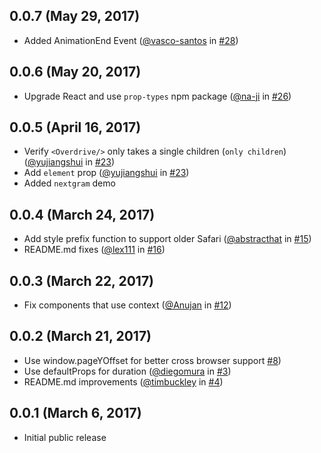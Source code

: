 ## 0.0.7 (May 29, 2017)

* Added AnimationEnd Event ([@vasco-santos](https://github.com/vasco-santos) in [#28](https://github.com/berzniz/react-overdrive/pull/28))

## 0.0.6 (May 20, 2017)

* Upgrade React and use `prop-types` npm package ([@na-ji](https://github.com/na-ji) in [#26](https://github.com/berzniz/react-overdrive/pull/26))

## 0.0.5 (April 16, 2017)

* Verify `<Overdrive/>` only takes a single children (`only children`) ([@yujiangshui](https://github.com/yujiangshui) in [#23](https://github.com/berzniz/react-overdrive/pull/23))
* Add `element` prop ([@yujiangshui](https://github.com/yujiangshui) in [#23](https://github.com/berzniz/react-overdrive/pull/23))
* Added `nextgram` demo

## 0.0.4 (March 24, 2017)

* Add style prefix function to support older Safari ([@abstracthat](https://github.com/abstracthat) in [#15](https://github.com/berzniz/react-overdrive/pull/15))
* README.md fixes ([@lex111](https://github.com/lex111) in [#16](https://github.com/berzniz/react-overdrive/pull/16))

## 0.0.3 (March 22, 2017)

* Fix components that use context ([@Anujan](https://github.com/Anujan) in [#12](https://github.com/berzniz/react-overdrive/pull/12))

## 0.0.2 (March 21, 2017)

* Use window.pageYOffset for better cross browser support [#8](https://github.com/berzniz/react-overdrive/pull/8))
* Use defaultProps for duration ([@diegomura](https://github.com/diegomura) in [#3](https://github.com/berzniz/react-overdrive/pull/3))
* README.md improvements ([@timbuckley](https://github.com/timbuckley) in [#4](https://github.com/berzniz/react-overdrive/pull/4))

## 0.0.1 (March 6, 2017)

* Initial public release

